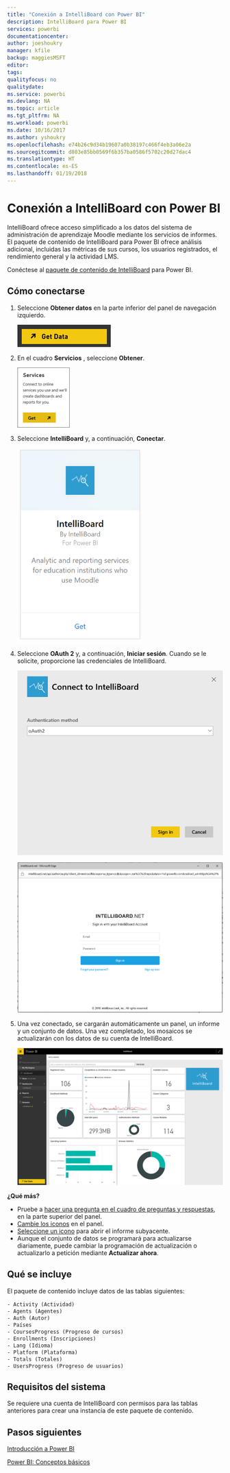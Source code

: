 ```yaml
---
title: "Conexión a IntelliBoard con Power BI"
description: IntelliBoard para Power BI
services: powerbi
documentationcenter: 
author: joeshoukry
manager: kfile
backup: maggiesMSFT
editor: 
tags: 
qualityfocus: no
qualitydate: 
ms.service: powerbi
ms.devlang: NA
ms.topic: article
ms.tgt_pltfrm: NA
ms.workload: powerbi
ms.date: 10/16/2017
ms.author: yshoukry
ms.openlocfilehash: e74b26c9d34b19607a0b38197c466f4eb3a06e2a
ms.sourcegitcommit: d803e85bb0569f6b357ba0586f5702c20d27dac4
ms.translationtype: HT
ms.contentlocale: es-ES
ms.lasthandoff: 01/19/2018
---
```

# <a name="connect-to-intelliboard-with-power-bi"></a>Conexión a IntelliBoard con Power BI
IntelliBoard ofrece acceso simplificado a los datos del sistema de administración de aprendizaje Moodle mediante los servicios de informes. El paquete de contenido de IntelliBoard para Power BI ofrece análisis adicional, incluidas las métricas de sus cursos, los usuarios registrados, el rendimiento general y la actividad LMS.

Conéctese al [paquete de contenido de IntelliBoard](https://app.powerbi.com/getdata/services/intelliboard) para Power BI.

## <a name="how-to-connect"></a>Cómo conectarse
1. Seleccione **Obtener datos** en la parte inferior del panel de navegación izquierdo.  
   
    ![](media/service-connect-to-intelliboard/getdata.png)
2. En el cuadro **Servicios** , seleccione **Obtener**.  
   
    ![](media/service-connect-to-intelliboard/services.png)
3. Seleccione **IntelliBoard** y, a continuación, **Conectar**.  
   
    ![](media/service-connect-to-intelliboard/intelliboard.png)
4. Seleccione **OAuth 2** y, a continuación, **Iniciar sesión**. Cuando se le solicite, proporcione las credenciales de IntelliBoard.
   
    ![](media/service-connect-to-intelliboard/creds.png)
   
    ![](media/service-connect-to-intelliboard/creds2.png)
5. Una vez conectado, se cargarán automáticamente un panel, un informe y un conjunto de datos. Una vez completado, los mosaicos se actualizarán con los datos de su cuenta de IntelliBoard.
   
    ![](media/service-connect-to-intelliboard/dashboard.png)

**¿Qué más?**

* Pruebe a [hacer una pregunta en el cuadro de preguntas y respuestas](power-bi-q-and-a.md), en la parte superior del panel.
* [Cambie los iconos](service-dashboard-edit-tile.md) en el panel.
* [Seleccione un icono](service-dashboard-tiles.md) para abrir el informe subyacente.
* Aunque el conjunto de datos se programará para actualizarse diariamente, puede cambiar la programación de actualización o actualizarlo a petición mediante **Actualizar ahora**.

## <a name="whats-included"></a>Qué se incluye
El paquete de contenido incluye datos de las tablas siguientes:  

    - Activity (Actividad)  
    - Agents (Agentes)  
    - Auth (Autor)  
    - Países  
    - CoursesProgress (Progreso de cursos)  
    - Enrollments (Inscripciones)
    - Lang (Idioma)  
    - Platform (Plataforma)  
    - Totals (Totales)  
    - UsersProgress (Progreso de usuarios)    

## <a name="system-requirements"></a>Requisitos del sistema
Se requiere una cuenta de IntelliBoard con permisos para las tablas anteriores para crear una instancia de este paquete de contenido.

## <a name="next-steps"></a>Pasos siguientes
[Introducción a Power BI](service-get-started.md)

[Power BI: Conceptos básicos](service-basic-concepts.md)

